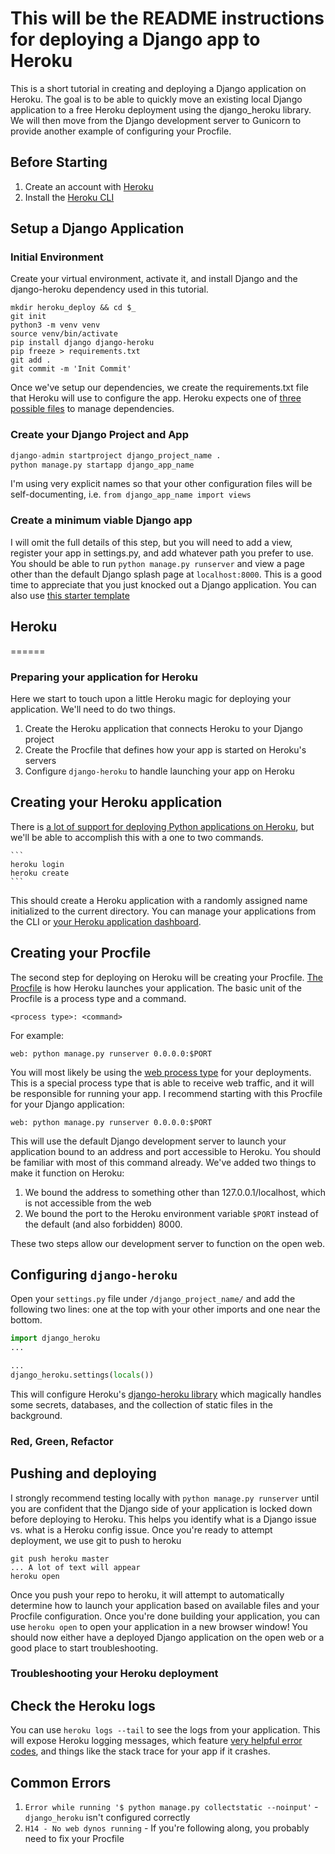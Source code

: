 This will be the README instructions for deploying a Django app to Heroku
======

This is a short tutorial in creating and deploying a Django application on Heroku. The goal is to be able to quickly move an existing local Django application to a free Heroku deployment using the django_heroku library. We will then move from the Django development server to Gunicorn to provide another example of configuring your Procfile.

## Before Starting

1. Create an account with [Heroku](https://www.heroku.com/)
2. Install the [Heroku CLI](https://devcenter.heroku.com/articles/heroku-cli)

## Setup a Django Application

### Initial Environment
Create your virtual environment, activate it, and install Django and the django-heroku dependency used in this tutorial.

    mkdir heroku_deploy && cd $_
    git init
    python3 -m venv venv
    source venv/bin/activate
    pip install django django-heroku
    pip freeze > requirements.txt
    git add .
    git commit -m 'Init Commit'

Once we've setup our dependencies, we create the requirements.txt file that Heroku will use to configure the app. Heroku expects one of [three possible files](https://devcenter.heroku.com/articles/deploying-python#expected-files-for-python) to manage dependencies. 


### Create your Django Project and App

```python
django-admin startproject django_project_name .
python manage.py startapp django_app_name
```

I'm using very explicit names so that your other configuration files will be self-documenting, i.e. `from django_app_name import views`

### Create a minimum viable Django app
I will omit the full details of this step, but you will need to add a view, register your app in settings.py, and add whatever path you prefer to use. You should be able to run `python manage.py runserver` and view a page other than the default Django splash page at `localhost:8000`. This is a good time to appreciate that you just knocked out a Django application. You can also use [this starter template](https://github.com/FreyaSt/django_starter)

## Heroku
======

### Preparing your application for Heroku
Here we start to touch upon a little Heroku magic for deploying your application. We'll need to do two things.
1. Create the Heroku application that connects Heroku to your Django project
2. Create the Procfile that defines how your app is started on Heroku's servers
3. Configure `django-heroku` to handle launching your app on Heroku

## Creating your Heroku application
There is [a lot of support for deploying Python applications on Heroku](https://devcenter.heroku.com/categories/python-support), but we'll be able to accomplish this with a one to two commands.

    ```
    heroku login
    heroku create
    ```

This should create a Heroku application with a randomly assigned name initialized to the current directory. You can manage your applications from the CLI or [your Heroku application dashboard](https://dashboard.heroku.com/apps).

## Creating your Procfile
The second step for deploying on Heroku will be creating your Procfile. [The Procfile](https://devcenter.heroku.com/articles/procfile) is how Heroku launches your application. The basic unit of the Procfile is a process type and a command.

```
<process type>: <command>
```

For example:
```
web: python manage.py runserver 0.0.0.0:$PORT
```

You will most likely be using the [web process type](https://devcenter.heroku.com/articles/procfile#the-web-process-type) for your deployments. This is a special process type that is able to receive web traffic, and it will be responsible for running your app. I recommend starting with this Procfile for your Django application:

```
web: python manage.py runserver 0.0.0.0:$PORT
```

This will use the default Django development server to launch your application bound to an address and port accessible to Heroku. You should be familiar with most of this command already. We've added two things to make it function on Heroku:
1. We bound the address to something other than 127.0.0.1/localhost, which is not accessible from the web
2. We bound the port to the Heroku environment variable `$PORT` instead of the default (and also forbidden) 8000.

These two steps allow our development server to function on the open web.

## Configuring `django-heroku`
Open your `settings.py` file under `/django_project_name/` and add the following two lines: one at the top with your other imports and one near the bottom.

```python
import django_heroku
...

...
django_heroku.settings(locals())
```

This will configure Heroku's [django-heroku library](https://github.com/heroku/django-heroku) which magically handles some secrets, databases, and the collection of static files in the background.

### Red, Green, Refactor

## Pushing and deploying
I strongly recommend testing locally with `python manage.py runserver` until you are confident that the Django side of your application is locked down before deploying to Heroku. This helps you identify what is a Django issue vs. what is a Heroku config issue. Once you're ready to attempt deployment, we use git to push to heroku

```
git push heroku master
... A lot of text will appear
heroku open
```

Once you push your repo to heroku, it will attempt to automatically determine how to launch your application based on available files and your Procfile configuration. Once you're done building your application, you can use `heroku open` to open your application in a new browser window! You should now either have a deployed Django application on the open web or a good place to start troubleshooting. 

### Troubleshooting your Heroku deployment

## Check the Heroku logs
You can use `heroku logs --tail` to see the logs from your application. This will expose Heroku logging messages, which feature [very helpful error codes](https://devcenter.heroku.com/articles/error-codes), and things like the stack trace for your app if it crashes.  

## Common Errors

1. `Error while running '$ python manage.py collectstatic --noinput'` - `django_heroku` isn't configured correctly
2. `H14 - No web dynos running` - If you're following along, you probably need to fix your Procfile
